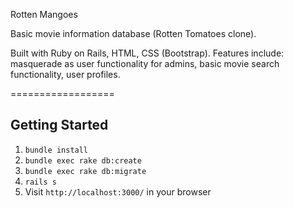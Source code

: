 Rotten Mangoes

Basic movie information database (Rotten Tomatoes clone).

Built with Ruby on Rails, HTML, CSS (Bootstrap). 
Features include: masquerade as user functionality for admins, basic movie search functionality, user profiles.

[Demo]: https://rux-rotten-mangoes.herokuapp.com/

==================

## Getting Started

1. `bundle install`
2. `bundle exec rake db:create`
3. `bundle exec rake db:migrate`
4. `rails s`
5. Visit `http://localhost:3000/` in your browser


